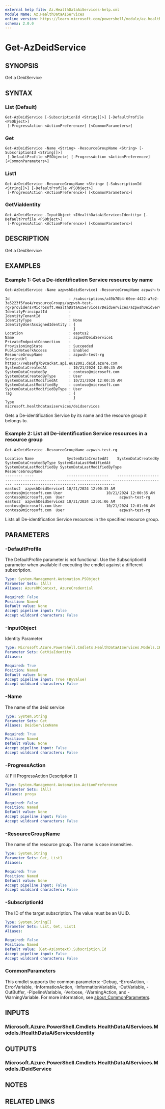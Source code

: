 ```yaml
---
external help file: Az.HealthDataAiServices-help.xml
Module Name: Az.HealthDataAIServices
online version: https://learn.microsoft.com/powershell/module/az.healthdataaiservices/get-azdeidservice
schema: 2.0.0
---
```


# Get-AzDeidService

## SYNOPSIS
Get a DeidService

## SYNTAX

### List (Default)
```
Get-AzDeidService [-SubscriptionId <String[]>] [-DefaultProfile <PSObject>]
 [-ProgressAction <ActionPreference>] [<CommonParameters>]
```

### Get
```
Get-AzDeidService -Name <String> -ResourceGroupName <String> [-SubscriptionId <String[]>]
 [-DefaultProfile <PSObject>] [-ProgressAction <ActionPreference>] [<CommonParameters>]
```

### List1
```
Get-AzDeidService -ResourceGroupName <String> [-SubscriptionId <String[]>] [-DefaultProfile <PSObject>]
 [-ProgressAction <ActionPreference>] [<CommonParameters>]
```

### GetViaIdentity
```
Get-AzDeidService -InputObject <IHealthDataAiServicesIdentity> [-DefaultProfile <PSObject>]
 [-ProgressAction <ActionPreference>] [<CommonParameters>]
```

## DESCRIPTION
Get a DeidService

## EXAMPLES

### Example 1: Get a De-identification Service resource by name
```powershell
Get-AzDeidService -Name azpwshDeidService1 -ResourceGroupName azpwsh-test-rg
```

```output
Id                           : /subscriptions/a49b70b4-60ee-4422-a7e2-3a5223f5fae4/resourceGroups/azpwsh-test-rg/providers/Microsoft.HealthDataAIServices/DeidServices/azpwshDeidService1
IdentityPrincipalId          :
IdentityTenantId             :
IdentityType                 : None
IdentityUserAssignedIdentity : {
                               }
Location                     : eastus2
Name                         : azpwshDeidService1
PrivateEndpointConnection    :
ProvisioningState            : Succeeded
PublicNetworkAccess          : Enabled
ResourceGroupName            : azpwsh-test-rg
ServiceUrl                   : https://vebsefg7b9cackat.api.eus2001.deid.azure.com
SystemDataCreatedAt          : 10/21/2024 12:00:35 AM
SystemDataCreatedBy          : contoso@microsoft.com
SystemDataCreatedByType      : User
SystemDataLastModifiedAt     : 10/21/2024 12:00:35 AM
SystemDataLastModifiedBy     : contoso@microsoft.com
SystemDataLastModifiedByType : User
Tag                          : {
                               }
Type                         : microsoft.healthdataaiservices/deidservices
```

Gets a De-identification Service by its name and the resource group it belongs to.

### Example 2: List all De-identification Service resources in a resource group
```powershell
Get-AzDeidService -ResourceGroupName azpwsh-test-rg
```

```output
Location Name               SystemDataCreatedAt    SystemDataCreatedBy     SystemDataCreatedByType SystemDataLastModifiedAt SystemDataLastModifiedBy SystemDataLastModifiedByType ResourceGroupName
-------- ----               -------------------    -------------------     ----------------------- ------------------------ ------------------------ ---------------------------- -----------------
eastus2  azpwshDeidService1 10/21/2024 12:00:35 AM contoso@microsoft.com User                    10/21/2024 12:00:35 AM   contoso@microsoft.com  User                         azpwsh-test-rg
eastus2  azpwshDeidService2 10/21/2024 12:01:06 AM contoso@microsoft.com User                    10/21/2024 12:01:06 AM   contoso@microsoft.com  User                         azpwsh-test-rg
```

Lists all De-identification Service resources in the specified resource group.

## PARAMETERS

### -DefaultProfile
The DefaultProfile parameter is not functional.
Use the SubscriptionId parameter when available if executing the cmdlet against a different subscription.

```yaml
Type: System.Management.Automation.PSObject
Parameter Sets: (All)
Aliases: AzureRMContext, AzureCredential

Required: False
Position: Named
Default value: None
Accept pipeline input: False
Accept wildcard characters: False
```

### -InputObject
Identity Parameter

```yaml
Type: Microsoft.Azure.PowerShell.Cmdlets.HealthDataAIServices.Models.IHealthDataAiServicesIdentity
Parameter Sets: GetViaIdentity
Aliases:

Required: True
Position: Named
Default value: None
Accept pipeline input: True (ByValue)
Accept wildcard characters: False
```

### -Name
The name of the deid service

```yaml
Type: System.String
Parameter Sets: Get
Aliases: DeidServiceName

Required: True
Position: Named
Default value: None
Accept pipeline input: False
Accept wildcard characters: False
```

### -ProgressAction
{{ Fill ProgressAction Description }}

```yaml
Type: System.Management.Automation.ActionPreference
Parameter Sets: (All)
Aliases: proga

Required: False
Position: Named
Default value: None
Accept pipeline input: False
Accept wildcard characters: False
```

### -ResourceGroupName
The name of the resource group.
The name is case insensitive.

```yaml
Type: System.String
Parameter Sets: Get, List1
Aliases:

Required: True
Position: Named
Default value: None
Accept pipeline input: False
Accept wildcard characters: False
```

### -SubscriptionId
The ID of the target subscription.
The value must be an UUID.

```yaml
Type: System.String[]
Parameter Sets: List, Get, List1
Aliases:

Required: False
Position: Named
Default value: (Get-AzContext).Subscription.Id
Accept pipeline input: False
Accept wildcard characters: False
```

### CommonParameters
This cmdlet supports the common parameters: -Debug, -ErrorAction, -ErrorVariable, -InformationAction, -InformationVariable, -OutVariable, -OutBuffer, -PipelineVariable, -Verbose, -WarningAction, and -WarningVariable. For more information, see [about_CommonParameters](http://go.microsoft.com/fwlink/?LinkID=113216).

## INPUTS

### Microsoft.Azure.PowerShell.Cmdlets.HealthDataAIServices.Models.IHealthDataAiServicesIdentity

## OUTPUTS

### Microsoft.Azure.PowerShell.Cmdlets.HealthDataAIServices.Models.IDeidService

## NOTES

## RELATED LINKS
